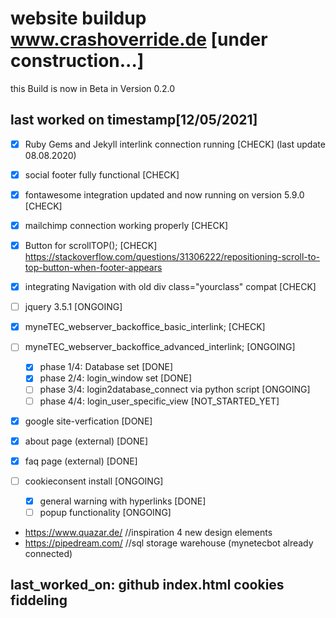 # website buildup www.crashoverride.de [under construction...]

this Build is now in Beta in Version 0.2.0

## last worked on timestamp[12/05/2021]

- [x] Ruby Gems and Jekyll interlink connection running [CHECK] (last update 08.08.2020)

- [x] social footer fully functional [CHECK]

- [x] fontawesome integration updated and now running on version 5.9.0 [CHECK]

- [x] mailchimp connection working properly [CHECK]

- [x] Button for scrollTOP(); [CHECK]
      https://stackoverflow.com/questions/31306222/repositioning-scroll-to-top-button-when-footer-appears

- [x] integrating Navigation with old div class="yourclass" compat [CHECK]

- [ ] jquery 3.5.1 [ONGOING]

- [x] myneTEC_webserver_backoffice_basic_interlink; [CHECK]
- [ ] myneTEC_webserver_backoffice_advanced_interlink; [ONGOING] 
   - [x] phase 1/4: Database set [DONE]
   - [x] phase 2/4: login_window set [DONE]
   - [ ] phase 3/4: login2database_connect via python script [ONGOING]
   - [ ] phase 4/4: login_user_specific_view [NOT_STARTED_YET]
   
- [x] google site-verfication [DONE]

- [x] about page (external) [DONE]
- [x] faq page (external) [DONE]
- [ ] cookieconsent install [ONGOING]
   - [x] general warning with hyperlinks [DONE]
   - [ ] popup functionality [ONGOING] 
- https://www.quazar.de/ //inspiration 4 new design elements
- https://pipedream.com/ //sql storage warehouse (mynetecbot already connected)

## last_worked_on: github index.html cookies fiddeling
